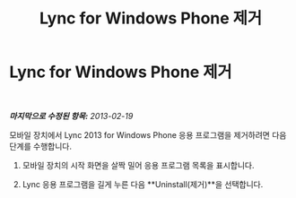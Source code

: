 ﻿---
title: Lync for Windows Phone 제거
TOCTitle: Lync for Windows Phone 제거
ms:assetid: b9be6774-51cc-44c1-b5fe-63c984819424
ms:mtpsurl: https://technet.microsoft.com/ko-kr/library/Hh690993(v=OCS.15)
ms:contentKeyID: 52056928
ms.date: 08/10/2015
mtps_version: v=OCS.15
ms.translationtype: HT
---

# Lync for Windows Phone 제거

 

_**마지막으로 수정된 항목:** 2013-02-19_

모바일 장치에서 Lync 2013 for Windows Phone 응용 프로그램을 제거하려면 다음 단계를 수행합니다.

1.  모바일 장치의 시작 화면을 살짝 밀어 응용 프로그램 목록을 표시합니다.

2.  Lync 응용 프로그램을 길게 누른 다음 **Uninstall(제거)**을 선택합니다.

